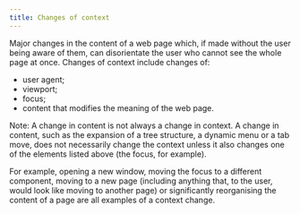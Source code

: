 ```yaml
---
title: Changes of context
---
```


Major changes in the content of a web page which, if made without the user being aware of them, can disorientate the user who cannot see the whole page at once. Changes of context include changes of:

- user agent;
- viewport;
- focus;
- content that modifies the meaning of the web page.

Note: A change in content is not always a change in context. A change in content, such as the expansion of a tree structure, a dynamic menu or a tab move, does not necessarily change the context unless it also changes one of the elements listed above (the focus, for example).

For example, opening a new window, moving the focus to a different component, moving to a new page (including anything that, to the user, would look like moving to another page) or significantly reorganising the content of a page are all examples of a context change.
